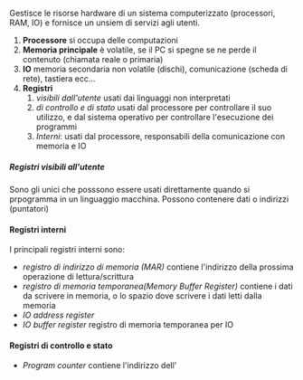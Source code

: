 Gestisce le risorse hardware di un sistema computerizzato (processori, RAM, IO) e fornisce un unsiem di servizi agli utenti.
1) **Processore** si occupa delle computazioni
2) **Memoria principale** è volatile, se il PC si spegne se ne perde il contenuto (chiamata reale o primaria)
3) **IO** memoria secondaria non volatile (dischi), comunicazione (scheda di rete), tastiera ecc...
4) **Registri**
	1) *visibili dall'utente* usati dai linguaggi non interpretati
	2) *di controllo e di stato* usati dal processore per controllare il suo utilizzo, e dal sistema operativo per controllare l'esecuzione dei programmi
	3) *Interni*: usati dal processore, responsabili della comunicazione con memoria e IO
##### Registri visibili all'utente
Sono gli unici che posssono essere usati direttamente quando si prpogramma in un linguaggio macchina. Possono contenere dati o indirizzi (puntatori)
#### Registri interni
I principali registri interni sono:
- *registro di indirizzo di memoria (MAR)* contiene l'indirizzo della prossima operazione di lettura/scrittura
- *registro di memoria temporanea(Memory Buffer Register)* contiene i dati da scrivere in memoria, o lo spazio dove scrivere i dati letti dalla memoria
- *IO address register*
- *IO buffer register* registro di memoria temporanea per IO
#### Registri di controllo e stato
- *Program counter* contiene l'indirizzo dell'